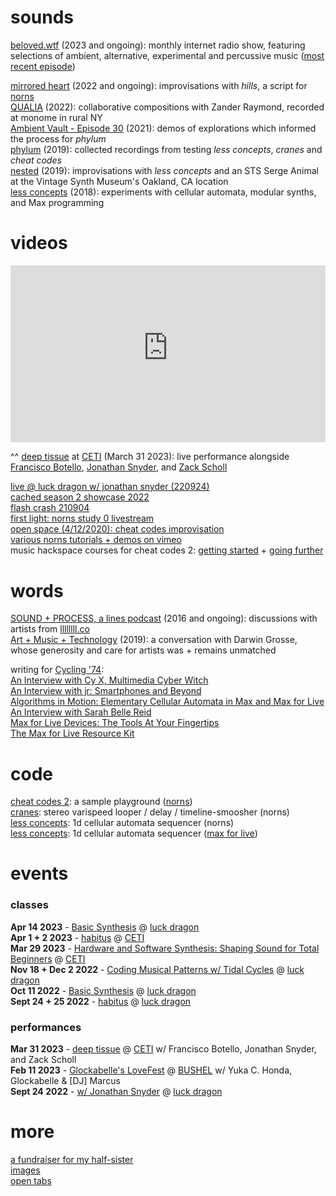 # sounds

[beloved.wtf](/beloved) (2023 and ongoing): monthly internet radio show, featuring selections of ambient, alternative, experimental and percussive music ([most recent episode](/beloved/230416.html))

[mirrored heart](https://dndrks.bandcamp.com/album/mirrored-heart) (2022 and ongoing): improvisations with *hills*, a script for [norns](https://monome.org/docs/norns)  
[QUALIA](https://cachedmedia.bandcamp.com/album/qualia) (2022): collaborative compositions with Zander Raymond, recorded at monome in rural NY  
[Ambient Vault - Episode 30](https://embed.podcasts.apple.com/us/podcast/episode-30-dan-derks/id1478532016?i=1000517679364) (2021): demos of explorations which informed the process for *phylum*  
[phylum](https://dndrks.bandcamp.com/album/phylum) (2019): collected recordings from testing *less concepts*, *cranes* and *cheat codes*  
[nested](https://dndrks.bandcamp.com/album/nested) (2019): improvisations with *less concepts* and an STS Serge Animal at the Vintage Synth Museum's Oakland, CA location  
[less concepts](https://dndrks.bandcamp.com/album/less-concepts) (2018): experiments with cellular automata, modular synths, and Max programming

# videos

<style>.embed-container { position: relative; padding-bottom: 56.25%; height: 0; overflow: hidden; max-width: 100%; } .embed-container iframe, .embed-container object, .embed-container embed { position: absolute; top: 0; left: 0; width: 100%; height: 100%; }</style><div class='embed-container'><iframe src='https://www.youtube-nocookie.com/embed/rWn1BL708l0' frameborder='0' allowfullscreen></iframe></div>

^^ [deep tissue](https://llllllll.co/t/61496/) at [CETI](https://ceti.institute) (March 31 2023): live performance alongside [Francisco Botello](http://franciscobotello.com), [Jonathan Snyder](https://www.instagram.com/jaseknighter/), and [Zack Scholl](https://schollz.com)  

[live @ luck dragon w/ jonathan snyder (220924)](https://youtu.be/yi5bkzskNHU)  
[cached season 2 showcase 2022](https://youtu.be/rz2OikX6flE)  
[flash crash 210904](https://youtu.be/R5ZvS1veyEw)  
[first light: norns study 0 livestream](https://youtu.be/ciSvjxI5cyg)  
[open space (4/12/2020): cheat codes improvisation](https://youtu.be/sefSi1cqWjU)  
[various norns tutorials + demos on vimeo](https://vimeo.com/user16329159)  
music hackspace courses for cheat codes 2: [getting started](https://musichackspace.org/product/getting-started-with-cheat-codes-2-a-sample-playground-for-monome-norns/) + [going further](https://musichackspace.org/events/going-further-with-cheat-codes-2-a-sample-playground-for-norns-live-session/)

# words

[SOUND + PROCESS, a lines podcast](https://soundcloud.com/sound-and-process/) (2016 and ongoing): discussions with artists from [llllllll.co](https://llllllll.co)  
[Art + Music + Technology](https://artmusictech.libsyn.com/podcast-306-dan-derks) (2019): a conversation with Darwin Grosse, whose generosity and care for artists was + remains unmatched

writing for [Cycling '74](https://cycling74.com):  
[An Interview with Cy X, Multimedia Cyber Witch](https://cycling74.com/articles/an-interview-with-cy-x)  
[An Interview with jr: Smartphones and Beyond](https://cycling74.com/articles/an-interview-with-jr-smartphones-maxforlive-device)  
[Algorithms in Motion: Elementary Cellular Automata in Max and Max for Live](https://cycling74.com/tutorials/algorithms-less-concepts-max-for-live-device-cellular-automata)  
[An Interview with Sarah Belle Reid](https://cycling74.com/articles/an-interview-with-sarah-belle-reid)  
[Max for Live Devices: The Tools At Your Fingertips](https://cycling74.com/articles/ableton-max-for-live-devices-the-tools-at-your-fingertips)  
[The Max for Live Resource Kit](https://cycling74.com/articles/the-max-for-live-resource-kit)

# code

[cheat codes 2](https://llllllll.co/t/cheat-codes-2-rev-221007-lts9-more-important-fixes/38414): a sample playground ([norns](https://monome.org))  
[cranes](https://llllllll.co/t/cranes/21207): stereo varispeed looper / delay / timeline-smoosher (norns)  
[less concepts](https://llllllll.co/t/less-concepts/54178): 1d cellular automata sequencer (norns)  
[less concepts](https://maxforlive.com/library/device/6167/less-concepts): 1d cellular automata sequencer ([max for live](https://www.ableton.com/en/live/max-for-live/))

# events

### classes

**Apr 14 2023** - [Basic Synthesis](https://luckdragon.space/event/synthesis.html) @ [luck dragon](https://luckdragon.space)  
**Apr 1 + 2 2023** - [habitus](https://www.eventbrite.com/cc/ceti-spa-spring-break-adventures-sound-spa-2023-1864979) @ [CETI](https://ceti.institute)  
**Mar 29 2023** - [Hardware and Software Synthesis: Shaping Sound for Total Beginners](https://www.eventbrite.com/cc/ceti-spa-spring-break-adventures-sound-spa-2023-1864979) @ [CETI](https://ceti.institute)  
**Nov 18 + Dec 2 2022** - [Coding Musical Patterns w/ Tidal Cycles](https://luckdragon.space/event/221118-tidalcycles.html) @ [luck dragon](https://luckdragon.space)    
**Oct 11 2022** - [Basic Synthesis](https://luckdragon.space/event/synthesis.html) @ [luck dragon](https://luckdragon.space)    
**Sept 24 + 25 2022** - [habitus](https://luckdragon.space/event/norns-habitus.html) @ [luck dragon](https://luckdragon.space)  

### performances

**Mar 31 2023** - [deep tissue](https://llllllll.co/t/61496/) @ [CETI](https://ceti.institute) w/ Francisco Botello, Jonathan Snyder, and Zack Scholl  
**Feb 11 2023** - [Glockabelle's LoveFest](/images/bushel-230211.jpeg) @ [BUSHEL](https://www.bushelcollective.org) w/ Yuka C. Honda, Glockabelle & [DJ] Marcus  
**Sept 24 2022** - [w/ Jonathan Snyder](https://luckdragon.space/event/220924-jonathan-snyder-dan-derks.html) @ [luck dragon](https://luckdragon.space)  

# more

[a fundraiser for my half-sister](/chelsea.html)  
[images](/images)  
[open tabs](/tabs)  